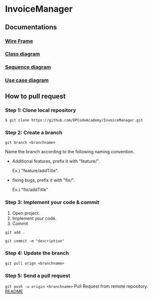# InvoiceManager


## Documentations
### [Wire Frame](https://whimsical.com/invoice-app-ver2-BypBsk8vL7E974tA1eNNK4)
### [Class diagram](https://lucid.app/lucidchart/500e2def-3f59-4970-a968-aade24b623cd/edit?page=HWEp-vi-RSFO&invitationId=inv_ce951a1e-e74e-4fbf-b519-c98c86999b43#)

### [Sequence diagram](https://sequencediagram.org/index.html#initialData=C4S2BsFMAIEkDsBuB7EBjGBBACt6BaaAZUgEcBXSeDaAERAEMBzAJwYFsAoTgBwZdBoQfeMGgBVAM6QWvfoOENR0TDx5yB6RcoDiyZEygrssDQpFiAouwYhw0bC2SIQAExncpM-AD5VPAC5oAHl4aABhcHQAa2hgZGhJECYwkDCAdzAAC2g9AyNMNDRkclFOLxYAHnx8fyCAJUhXEBZINDFyaRY4hLzDSABySWgAIyd0rugGcmAsqkEGUGR4cq7fPoKTIMtRGWg0VvdRRnBJTn9q-A2sLehG4HIWMMQGKNce6Koe6AAzGceYK0KJBJMAzv5fHViPFWh8vmlgDJ4K9wABPc5qdb6frGWBBEjwd5Ayig77XCKvKiufi46AAeh0lgAKt8fpBgGgcijoJBEPNhnxJEl4ExoC83nCwj9kN1ZjA0I9Wsp2MtZhieJdyTg8Xd2Y8wlFScgfjy+aJhj8nOx9pTCfx1ZC1AFwnM0LFpd1mj82UqMMMRuz0pAvgqWEqxOBkGhXtBqcAGFNCb92ZymrHFgwAHTQAA68HCDGksZA3pkVD90HYMiYMDA2bzBaLrmQIPgAzEkAAHiBSZHo-Y4wwADTQGvwGSLGAJ8fpWOQH7TcARqMxw1iY3QZAjABWbTB0Eys2THLm70HmdWMkuUKIWWQs5A7B4MrE-apNMkB2DK0vLEdgRCMJIhib5H2fAQbSgO1ZAqa8nQkYVRT7Vce3XE0t13dpJBHSQ71nBVQWQKtujXRIvyoTw1j8eCSCgdpN3HfZOniYjfitaA11-OCANve8mMI1j3HjOxhk-VoKN-f8glCfYojdb5pBgFVYSE2xTi4mobzw6A0hQdAYA9Jiw3mStVRyVSRMo7xqIAmS0Dk2J4h5ZoxF01AaERJ9wEnDStL4powB0pB3JgTyeG8xEyPEn8KikwCIgchSqSCvSMAdGygh0KgJ0i7BaAAMV+OxQoSaQk0WeNU3eNIeRsOx0usNSHCcFx3BYTL2VHbK2ERd48sKn5isTd4yqJMgSTEQVEKKownMgOr7FGvYeBatwPCsv8Mvi4D5Jq6RiiTeMRmgAAKSwzWAABKXz4KkNIkJXexSI3DC92wxJtN5EzSLE78Nri2i9wYmAvuUS0iLiOYONQjTahoz6LrnYTTiiv7JK2uzEpqgAqbHws6E6AGpLtx0YZniFZYM0+H-Jc00TM-U9yCMX6KKpuHbLCTo9hGBh5KclbeRAEpRPI+AcIYPkpnAexOSUGthmmFjFnQFF0X+jGgKxsJ9uWd4jtOohyHYGwWFRa6qbqO6RQ4x7oaNdCdzenDtMkY3TdRTcTXswtpAFPZQXII4xFZlYgA)

### [Use case diagram](https://lucid.app/lucidchart/42aeef8e-ee93-4c03-bfe4-1b626cbbc714/edit?beaconFlowId=40D92E1BDEB4F447&invitationId=inv_0795ee36-c282-4642-8948-c423241fc240&page=0_0#?referringapp=slack)


## How to pull request

### Step 1: Clone local repository
`$ git clone https://github.com/DPCodeAcademy/InvoiceManager.git`

### Step 2: Create a branch
`git branch <branchname>`

Name the branch <branchname> according to the following naming convention.
 * Additional features, prefix it with "feature/".

    Ex.) "feature/addTitle".
    
 * fixing bugs, prefix it with "fix/".
 
    Ex.) "fix/addTitle"

### Step 3: Implement your code & commit
1. Open project.
2. Implement your code.
3. Commit

`git add .`

`git commit -m "description"`

### Step 4: Update the branch
`git pull orign <branchname>`

### Step 5: Send a pull request
`git push -u origin <branchname>`
Pull Request from remote repository. [README](https://help.github.com/articles/creating-a-pull-request-from-a-fork/)
